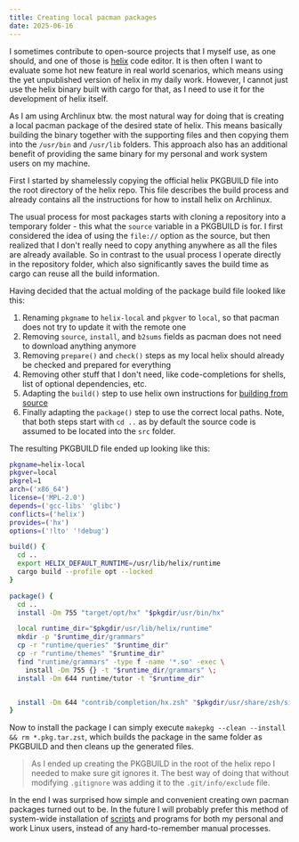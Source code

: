 ```yaml
---
title: Creating local pacman packages
date: 2025-06-16
---
```


I sometimes contribute to open-source projects that I myself use, as one should, and one of those is [helix](https://helix-editor.com/) code editor.
It is then often I want to evaluate some hot new feature in real world scenarios, which means using the yet unpublished version of helix in my daily work.
However, I cannot just use the helix binary built with cargo for that, as I need to use it for the development of helix itself.

As I am using Archlinux btw. the most natural way for doing that is creating a local pacman package of the desired state of helix.
This means basically building the binary together with the supporting files and then copying them into the `/usr/bin` and `/usr/lib` folders.
This approach also has an additional benefit of providing the same binary for my personal and work system users on my machine.

First I started by shamelessly copying the official helix PKGBUILD file into the root directory of the helix repo.
This file describes the build process and already contains all the instructions for how to install helix on Archlinux.

The usual process for most packages starts with cloning a repository into a temporary folder - this what the `source` variable in a PKGBUILD is for.
I first considered the idea of using the `file://` option as the source, but then realized that I don't really need to copy anything anywhere as all the files are already available.
So in contrast to the usual process I operate directly in the repository folder, which also significantly saves the build time as cargo can reuse all the build information.

Having decided that the actual molding of the package build file looked like this:
1. Renaming `pkgname` to `helix-local` and `pkgver` to `local`, so that pacman does not try to update it with the remote one
2. Removing `source`, `install`, and `b2sums` fields as pacman does not need to download anything anymore
3. Removing `prepare()` and `check()` steps as my local helix should already be checked and prepared for everything
4. Removing other stuff that I don't need, like code-completions for shells, list of optional dependencies, etc.
5. Adapting the `build()` step to use helix own instructions for [building from source](https://docs.helix-editor.com/building-from-source.html)
6. Finally adapting the `package()` step to use the correct local paths. Note, that both steps start with `cd ..` as by default the source code is assumed to be located into the `src` folder.

The resulting PKGBUILD file ended up looking like this:
```bash
pkgname=helix-local
pkgver=local
pkgrel=1
arch=('x86_64')
license=('MPL-2.0')
depends=('gcc-libs' 'glibc')
conflicts=('helix')
provides=('hx')
options=('!lto' '!debug')

build() {
  cd ..
  export HELIX_DEFAULT_RUNTIME=/usr/lib/helix/runtime
  cargo build --profile opt --locked
}

package() {
  cd ..
  install -Dm 755 "target/opt/hx" "$pkgdir/usr/bin/hx"

  local runtime_dir="$pkgdir/usr/lib/helix/runtime"
  mkdir -p "$runtime_dir/grammars"
  cp -r "runtime/queries" "$runtime_dir"
  cp -r "runtime/themes" "$runtime_dir"
  find "runtime/grammars" -type f -name '*.so' -exec \
    install -Dm 755 {} -t "$runtime_dir/grammars" \;
  install -Dm 644 runtime/tutor -t "$runtime_dir"


  install -Dm 644 "contrib/completion/hx.zsh" "$pkgdir/usr/share/zsh/site-functions/_hx"
}
```

Now to install the package I can simply execute `makepkg --clean --install && rm *.pkg.tar.zst`, which builds the package in the same folder as PKGBUILD and then cleans up the generated files.

> As I ended up creating the PKGBUILD in the root of the helix repo I needed to make sure git ignores it.
The best way of doing that without modifying `.gitignore` was adding it to the `.git/info/exclude` file.

In the end I was surprised how simple and convenient creating own pacman packages turned out to be.
In the future I will probably prefer this method of system-wide installation of [scripts](https://github.com/drybalka/ssh-keygen-with-agent/blob/main/PKGBUILD) and programs for both my personal and work Linux users, instead of any hard-to-remember manual processes.
